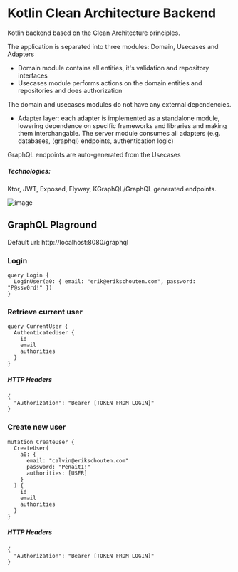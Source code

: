 # Kotlin Clean Architecture Backend
Kotlin backend based on the Clean Architecture principles.

The application is separated into three modules: Domain, Usecases and Adapters
- Domain module contains all entities, it's validation and repository interfaces
- Usecases module performs actions on the domain entities and repositories and does authorization

The domain and usecases modules do not have any external dependencies.

- Adapter layer: each adapter is implemented as a standalone module, lowering dependence on specific frameworks and libraries and making them interchangable. The server module consumes all adapters (e.g. databases, (graphql) endpoints, authentication logic)

GraphQL endpoints are auto-generated from the Usecases

##### Technologies:
Ktor, JWT, Exposed, Flyway, KGraphQL/GraphQL generated endpoints.

![image](https://user-images.githubusercontent.com/9130193/119733737-3afed980-be7a-11eb-8970-3891fc2632f1.png)

## GraphQL Plaground
Default url: http://localhost:8080/graphql

### Login
```
query Login {
  LoginUser(a0: { email: "erik@erikschouten.com", password: "P@ssw0rd!" })
}
```
### Retrieve current user
```
query CurrentUser {
  AuthenticatedUser {
    id
    email
    authorities
  }
}
```
##### HTTP Headers
```
{
  "Authorization": "Bearer [TOKEN FROM LOGIN]"
}
```
### Create new user
```
mutation CreateUser {
  CreateUser(
    a0: {
      email: "calvin@erikschouten.com"
      password: "Penait1!"
      authorities: [USER]
    }
  ) {
    id
    email
    authorities
  }
}
```
##### HTTP Headers
```
{
  "Authorization": "Bearer [TOKEN FROM LOGIN]"
}
```
